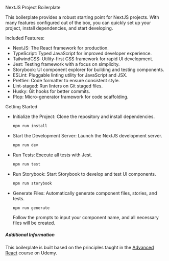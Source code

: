 NextJS Project Boilerplate

This boilerplate provides a robust starting point for NextJS projects. With many features configured out of the box,
you can quickly set up your project, install dependencies, and start developing.

Included Features:

- NextJS: The React framework for production.
- TypeScript: Typed JavaScript for improved developer experience.
- TailwindCSS: Utility-first CSS framework for rapid UI development.
- Jest: Testing framework with a focus on simplicity.
- Storybook: UI component explorer for building and testing components.
- ESLint: Pluggable linting utility for JavaScript and JSX.
- Prettier: Code formatter to ensure consistent style.
- Lint-staged: Run linters on Git staged files.
- Husky: Git hooks for better commits.
- Plop: Micro-generator framework for code scaffolding.

Getting Started

- Initialize the Project: Clone the repository and install dependencies.

  ```bash
  npm run install
  ```

- Start the Development Server: Launch the NextJS development server.

  ```bash
  npm run dev
  ```

- Run Tests: Execute all tests with Jest.
  ```bash
  npm run test
  ```
- Run Storybook: Start Storybook to develop and test UI components.

  ```bash
  npm run storybook
  ```

- Generate Files: Automatically generate component files, stories, and tests.
  ```bash
  npm run generate
  ```
  Follow the prompts to input your component name, and all necessary files will be created.

##### Additional Information

This boilerplate is built based on the principles taught in the <a href="https://www.udemy.com/course/react-avancado">Advanced React</a> course on Udemy.
